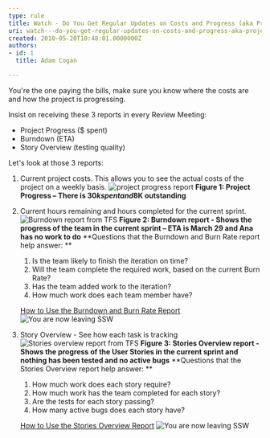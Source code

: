 ```yaml
---
type: rule
title: Watch - Do You Get Regular Updates on Costs and Progress (aka Project Progress, Burndown, etc.)?
uri: watch---do-you-get-regular-updates-on-costs-and-progress-aka-project-progress-burndown-etc
created: 2010-05-20T10:48:01.0000000Z
authors:
- id: 1
  title: Adam Cogan

---
```


 
You're the one paying the bills, make sure you know where the costs are and how the project is progressing.

Insist on receiving these 3 reports in every Review Meeting:
 
- Project Progress ($ spent)
- Burndown (ETA)
- Story Overview (testing quality)


Let's look at those 3 reports:

1. Current project costs. This allows you to see the actual costs of the project on a weekly basis.     ![project progress report](http&#58;//www.ssw.com.au/ssw/Standards/Rules/images/projectprogresscapture.JPG)
**Figure 1: Project Progress – There is $30k spent and $8K outstanding**
2. Current hours remaining and hours completed for the current sprint.     ![Burndown report from TFS](http&#58;//www.ssw.com.au/ssw/Standards/Rules/images/burndown.JPG)
**Figure 2: Burndown report - Shows the progress of the team in the current sprint – ETA is March 29 and Ana has no work to do**
    **Questions that the Burndown and Burn Rate report help answer: **

    1. Is the team likely to finish the iteration on time?
    2. Will the team complete the required work, based on the current Burn Rate?
    3. Has the team added work to the iteration?
    4. How much work does each team member have?

    [How to Use the Burndown and Burn Rate Report](http&#58;//msdn.microsoft.com/en-us/library/dd380678%28VS.100%29.aspx) ![](http&#58;//www.ssw.com.au/ssw/images/external.gif "You are now leaving SSW")
3. Story Overview - See how each task is tracking
    ![Stories overview report from TFS](http&#58;//www.ssw.com.au/ssw/Standards/Rules/images/storiesOverview.JPG)
**Figure 3: Stories Overview report - Shows the progress of the User Stories in the current sprint and nothing has been tested and no active bugs**
    **Questions that the Stories Overview report help answer: **

    1. How much work does each story require?
    2. How much work has the team completed for each story?
    3. Are the tests for each story passing?
    4. How many active bugs does each story have?

    [How to Use the Stories Overview Report](http&#58;//msdn.microsoft.com/en-us/library/dd380648%28VS.100%29.aspx) ![](http&#58;//www.ssw.com.au/ssw/images/external.gif "You are now leaving SSW")


